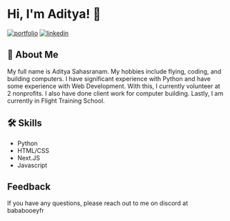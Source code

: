 # Hi, I'm Aditya! 👋



[![portfolio](https://img.shields.io/badge/my_portfolio-000?style=for-the-badge&logo=ko-fi&logoColor=white)](https://adityasahas.tech/)
[![linkedin](https://img.shields.io/badge/linkedin-0A66C2?style=for-the-badge&logo=linkedin&logoColor=white)](https://www.linkedin.com/in/aditya-sahasranam-1a6499250/)



## 🚀 About Me
My full name is Aditya Sahasranam. My hobbies include flying, coding, and building computers. I have significant experience with Python and have some experience with Web Development. With this, I currently volunteer at 2 nonprofits. I also have done client work for computer building. Lastly, I am currently in Flight Training School.


## 🛠 Skills
- Python
- HTML/CSS
- Next.JS
- Javascript

## Feedback

If you have any questions, please reach out to me on discord at bababooeyfr


